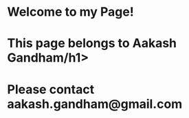 <h1> Welcome to my Page!</h1>

<h1> This page belongs to Aakash Gandham/h1>

<h1> Please contact aakash.gandham@gmail.com </h1>
